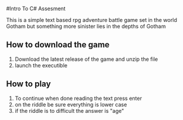 #Intro To C# Assesment

This is a simple text based rpg adventure battle game set in the world Gotham but something more sinister lies in the depths of Gotham

## How to download the game

1. Download the latest release of the game and unzip the file
2. launch the executible


## How to play

1. To continue when done reading the text press enter
2. on the riddle be sure everything is lower case
3. if the riddle is to difficult the answer is "age"







